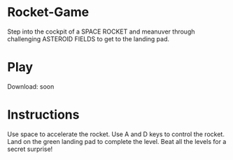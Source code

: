 # Rocket-Game
Step into the cockpit of a SPACE ROCKET and meanuver through challenging ASTEROID FIELDS to get to the landing pad.

# Play
Download: soon

# Instructions
Use space to accelerate the rocket. Use A and D keys to control the rocket. Land on the green landing pad to complete the level. Beat all the levels for a secret surprise!
